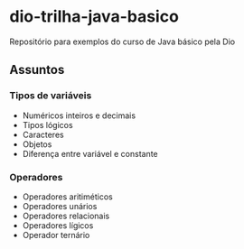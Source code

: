 # dio-trilha-java-basico
Repositório para exemplos do curso de Java básico pela Dio

## Assuntos

### Tipos de variáveis

- Numéricos inteiros e decimais
- Tipos lógicos
- Caracteres
- Objetos
- Diferença entre variável e constante

### Operadores

- Operadores aritiméticos
- Operadores unários
- Operadores relacionais 
- Operadores lígicos
- Operador ternário